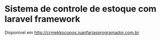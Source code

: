 # Sistema de controle de estoque com laravel framework
Disponível em http://crmekkocopos.juanfariasprogramador.com.br
